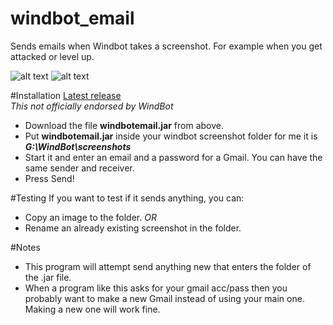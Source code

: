 # windbot_email
Sends emails when Windbot takes a screenshot. For example when you get attacked or level up.

![alt text](http://i.imgur.com/vTIVqHD.png "Before pressing the button.")
![alt text](http://i.imgur.com/tJ4Bma5.png "After pressing the button.")

#Installation
[Latest release](https://github.com/Dolmero/windbot_email/releases)  
*This not officially endorsed by WindBot*
* Download the file **windbotemail.jar** from above.
* Put **windbotemail.jar** inside your windbot screenshot folder for me it is **_G:\WindBot\screenshots_**
* Start it and enter an email and a password for a Gmail. You can have the same sender and receiver.
* Press Send!

#Testing
If you want to test if it sends anything, you can:
* Copy an image to the folder.
 _OR_
* Rename an already existing screenshot in the folder.

#Notes
* This program will attempt send anything new that enters the folder of the .jar file.
* When a program like this asks for your gmail acc/pass then you probably want to make a new Gmail instead of using your main one. Making a new one will work fine.
